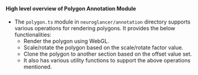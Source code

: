 #### High level overview of Polygon Annotation Module
- The `polygon.ts` module in `neuroglancer/annotation` directory supports various operations for rendering polygons. It provides the below functionalities:
   - Render the polygon using WebGL.
   - Scale/rotate the polygon based on the scale/rotate factor value.
   - Clone the polygon to another section based on the offset value set.
   - It also has various utility functions to support the above operations mentioned.
